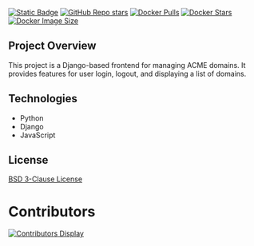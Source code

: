 [![Static Badge](https://img.shields.io/badge/GitHub-jcivitell-green?logo=github)](https://github.com/jcivitel/django-acme-challenger)
[![GitHub Repo stars](https://img.shields.io/github/stars/jcivitel/django-acme-challenger)](https://github.com/jcivitel/django-acme-challenger)
[![Docker Pulls](https://img.shields.io/docker/pulls/jcivitell/django-acme-challenger?logo=docker)](https://hub.docker.com/r/jcivitell/django-acme-challenger)
[![Docker Stars](https://img.shields.io/docker/stars/jcivitell/django-acme-challenger?logo=docker)](https://hub.docker.com/r/jcivitell/django-acme-challenger)
[![Docker Image Size](https://img.shields.io/docker/image-size/jcivitell/django-acme-challenger/latest?logo=docker)](https://hub.docker.com/r/jcivitell/django-acme-challenger)

## Project Overview

This project is a Django-based frontend for managing ACME domains. It provides features for user login, logout, and displaying a list of domains.

## Technologies

- Python
- Django
- JavaScript

## License

[BSD 3-Clause License](LICENSE)

# Contributors
[![Contributors Display](https://badges.pufler.dev/contributors/jcivitel/django-acme-challenger?size=50&padding=5&bots=false)](https://github.com/jcivitel/django-acme-challenger/graphs/contributors)
